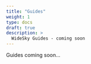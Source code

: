 ```yaml
---
title: "Guides"
weight: 1
type: docs
draft: true
description: >
  WideSky Guides - coming soon
---
```


Guides coming soon...
